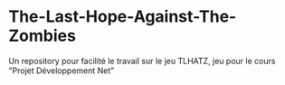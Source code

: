 # The-Last-Hope-Against-The-Zombies
Un repository pour facilité le travail sur le jeu TLHATZ, jeu pour le cours "Projet Développement Net" 
